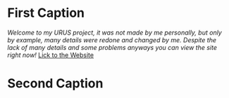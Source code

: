 # First Caption
_Welcome to my URUS project, it was not made by me personally, but only by example,  many details were redone and changed by me. Despite the lack of many details and some problems anyways you can view the site right now!_
[Lick to the Website](https://ulanovichdavid.github.io/Urus/)


# Second Caption
